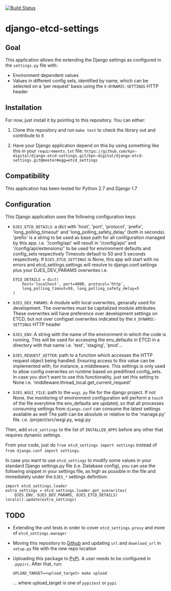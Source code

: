 [![Build Status](https://travis-ci.org/kpn-digital/django-etcd-settings.svg?branch=master)](https://travis-ci.org/kpn-digital/django-etcd-settings)

# django-etcd-settings

## Goal

This application allows the extending the Django settings as configured in the
`settings.py` file with:

* Environment dependent values
* Values in different config sets, identified by name, which can be selected on
  a 'per request' basis using the `X-DYNAMIC-SETTINGS` HTTP header

## Installation

For now, just install it by pointing to this repository. You can either:

1. Clone this repository and run `make test` to check the library out and
   contribute to it

2. Have your Django application depend on this by using something like this in
   your `requirements.txt` file:
   `https://github.com/kpn-digital/django-etcd-settings.git/kpn-digital/django-etcd-settings.git@master#egg=etcd_settings`


## Compatibility

This application has been tested for Python 2.7 and Django 1.7

## Configuration

This Django application uses the following configuration keys:

* `DJES_ETCD_DETAILS`: a dict with 'host', 'port', 'protocol', 'prefix',
    'long_polling_timeout' and 'long_polling_safety_delay' (both in seconds).
    'prefix' is a string to be used as base path for all configuration
    managed by this app.
    i.e. '/config/api' will result in '/config/api/<ENV>' and
    '/config/api/extensions/' to be used for environment defaults and
    config_sets respectively
    Timeouts default to 50 and 5 seconds respectively.
    If `DJES_ETCD_SETTINGS` is None, this app will start with no errors and
    etcd_settings.settings will resolve to django.conf.settings plus your
    DJES_DEV_PARAMS overwrites
    i.e.
    ```
    ETCD_DETAILS = dict(
        host='localhost', port=4000, protocol='http',
        long_polling_timout=50, long_polling_safety_delay=5
    )
    ```

* `DJES_DEV_PARAMS`: A module with local overwrites, genarally used for
    development. The overwrites must be capitalized module attributes.
    These overwrites will have preference over development settings on ETCD,
    but not over configset overwrites indicated by the `X_DYNAMIC-SETTINGS`
    HTTP header

* `DJES_ENV`: A string with the name of the environment in which the code is
    running. This will be used for accessing the env_defaults in
    ETCD in a directory with that name
    i.e. 'test', 'staging', 'prod'...

* `DJES_REQUEST_GETTER`: path to a function which accesses the HTTP request
    object being handled. Ensuring access to this value can be implemented
    with, for instance, a middleware.  This settings is only used to allow
    config overwrites on runtime based on predifined config_sets. In case you
    don't want to use this functionality, just set this setting to None
    i.e. 'middleware.thread_local.get_current_request'

* `DJES_WSGI_FILE`: path to the `wsgi.py` file for the django
    project. If not None, the monitoring of environment configuration will
    perform a `touch` of the file everytime the env_defaults are updated, so
    that all processes consuming settings from `django.conf` can consume the
    latest settings available as well
    The path can be absolute or relative to the 'manage.py' file.
    i.e. /project/src/wsgi.py, wsgi.py

Then, add `etcd_settings` to the list of `INSTALLED_APPS` before any other that
requires dynamic settings.

From your code, just do `from etcd_settings import settings` instead of `from
django.conf import settings`.

In case you want to use `etcd_settings` to modify some values in your standard
Django settings.py file (i.e. Database config), you can use the following
snippet in your settings file, as high as possible in the file and immediately
under the `DJES_*` settings definition:

```
import etcd_settings.loader
extra_settings = etcd_settings.loader.get_overwrites(
    DJES_ENV, DJES_DEV_PARAMS, DJES_ETCD_DETAILS)
locals().update(extra_settings)
```

## TODO

* Extending the unit tests in order to cover `etcd_settings.proxy` and more of
  `etcd_settings.manager`

* Moving this repository to [Github](http://www.github.com) and updating `url`
  and `download_url` in `setup.py` file with the new repo location

* Uploading this package to [PyPi](https://pypi.python.org). A user needs to be
  configured in `.pypirc`. After that, run:
  ```
  UPLOAD_TARGET=<upload_target> make upload
  ```
  ... where upload_target is one of `pypitest` or `pypi`
